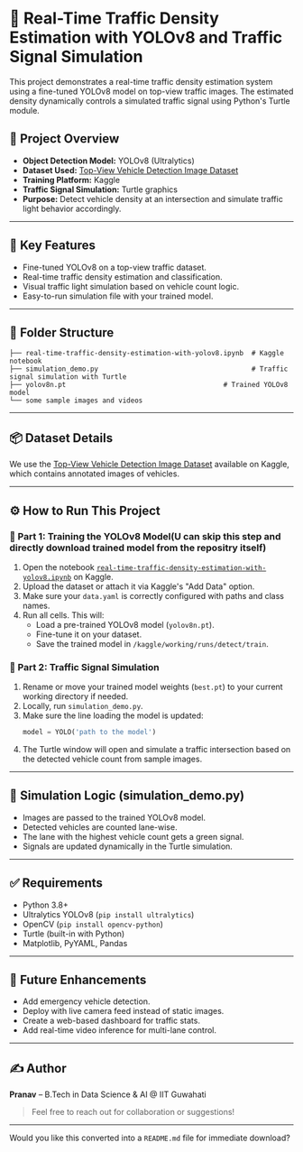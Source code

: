 # 🚦 Real-Time Traffic Density Estimation with YOLOv8 and Traffic Signal Simulation

This project demonstrates a real-time traffic density estimation system using a fine-tuned YOLOv8 model on top-view traffic images. The estimated density dynamically controls a simulated traffic signal using Python's Turtle module.

## 📌 Project Overview

- **Object Detection Model:** YOLOv8 (Ultralytics)
- **Dataset Used:** [Top-View Vehicle Detection Image Dataset](https://www.kaggle.com/datasets/farzadnekouei/top-view-vehicle-detection-image-dataset)
- **Training Platform:** Kaggle
- **Traffic Signal Simulation:** Turtle graphics
- **Purpose:** Detect vehicle density at an intersection and simulate traffic light behavior accordingly.

---

## 🧠 Key Features

- Fine-tuned YOLOv8 on a top-view traffic dataset.
- Real-time traffic density estimation and classification.
- Visual traffic light simulation based on vehicle count logic.
- Easy-to-run simulation file with your trained model.

---

## 🧾 Folder Structure

```
├── real-time-traffic-density-estimation-with-yolov8.ipynb  # Kaggle notebook
├── simulation_demo.py                                      # Traffic signal simulation with Turtle
├── yolov8n.pt                                       # Trained YOLOv8 model
└── some sample images and videos
```

---

## 📦 Dataset Details

We use the [Top-View Vehicle Detection Image Dataset](https://www.kaggle.com/datasets/farzadnekouei/top-view-vehicle-detection-image-dataset) available on Kaggle, which contains annotated images of vehicles.

---

## ⚙️ How to Run This Project

### 📍 Part 1: Training the YOLOv8 Model(U can skip this step and directly download trained model from the repositry itself)

1. Open the notebook [`real-time-traffic-density-estimation-with-yolov8.ipynb`](https://www.kaggle.com/code/farzadnekouei/real-time-traffic-density-estimation-with-yolov8) on Kaggle.
2. Upload the dataset or attach it via Kaggle's "Add Data" option.
3. Make sure your `data.yaml` is correctly configured with paths and class names.
4. Run all cells. This will:
   - Load a pre-trained YOLOv8 model (`yolov8n.pt`).
   - Fine-tune it on your dataset.
   - Save the trained model in `/kaggle/working/runs/detect/train`.

### 📍 Part 2: Traffic Signal Simulation

1. Rename or move your trained model weights (`best.pt`) to your current working directory if needed.
2. Locally, run `simulation_demo.py`.
3. Make sure the line loading the model is updated:
   ```python
   model = YOLO('path to the model')
   ```
4. The Turtle window will open and simulate a traffic intersection based on the detected vehicle count from sample images.

---

## 🧠 Simulation Logic (simulation_demo.py)

- Images are passed to the trained YOLOv8 model.
- Detected vehicles are counted lane-wise.
- The lane with the highest vehicle count gets a green signal.
- Signals are updated dynamically in the Turtle simulation.

---

## ✅ Requirements

- Python 3.8+
- Ultralytics YOLOv8 (`pip install ultralytics`)
- OpenCV (`pip install opencv-python`)
- Turtle (built-in with Python)
- Matplotlib, PyYAML, Pandas

---

## 🚀 Future Enhancements

- Add emergency vehicle detection.
- Deploy with live camera feed instead of static images.
- Create a web-based dashboard for traffic stats.
- Add real-time video inference for multi-lane control.


---

## ✍️ Author

**Pranav** – B.Tech in Data Science & AI @ IIT Guwahati  
> Feel free to reach out for collaboration or suggestions!

---

Would you like this converted into a `README.md` file for immediate download?
